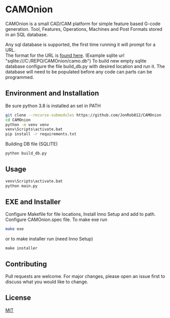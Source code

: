 # CAMOnion

CAMOnion is a small CAD/CAM platform for simple feature based G-code generation.
Tool, Features, Operations, Machines and Post Formats stored in an SQL database. 

Any sql database is supported, the first time running it will prompt for a URL.  
The format for the URL is [found here](https://docs.sqlalchemy.org/en/13/core/engines.html#database-urls).
(Example sqlite url "sqlite:///C:/REPO/CAMOnion/camo.db") To build new empty sqlite database configure the file build_db.py
with desired location and run it. 
The database will need to be populated before any code can parts can be programmed.

## Environment and Installation

Be sure python 3.8 is installed an set in PATH

```bash
git clone --recurse-submodules https://github.com/JonRob812/CAMOnion
cd CAMOnion
python -m venv venv
venv\Scripts\activate.bat
pip install -r requirements.txt
```

Building DB file (SQLITE)

```bash
python build_db.py
```

## Usage

```bash
venv\Scripts\activate.bat
python main.py
```

## EXE and Installer
Configure Makefile for file locations, Install Inno Setup and add to path. Configure CAMOnion.spec file. To make exe
run 
```bash
make exe
```
or to make installer run (need Inno Setup)
```bash\
make installer
``` 

## Contributing
Pull requests are welcome. For major changes, please open an issue first to discuss what you would like to change.


## License
[MIT](https://choosealicense.com/licenses/mit/)